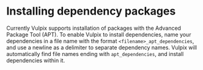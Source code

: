 # Installing dependency packages

Currently Vulpix supports installation of packages with the Advanced Package Tool (APT). To enable Vulpix
to install dependencies, name your dependencies in a file name with the format `<filename>_apt_dependencies`,
and use a newline as a delimiter to separate dependency names. Vulpix will automatically find file names
ending with `apt_dependencies`, and install dependencies within it.

